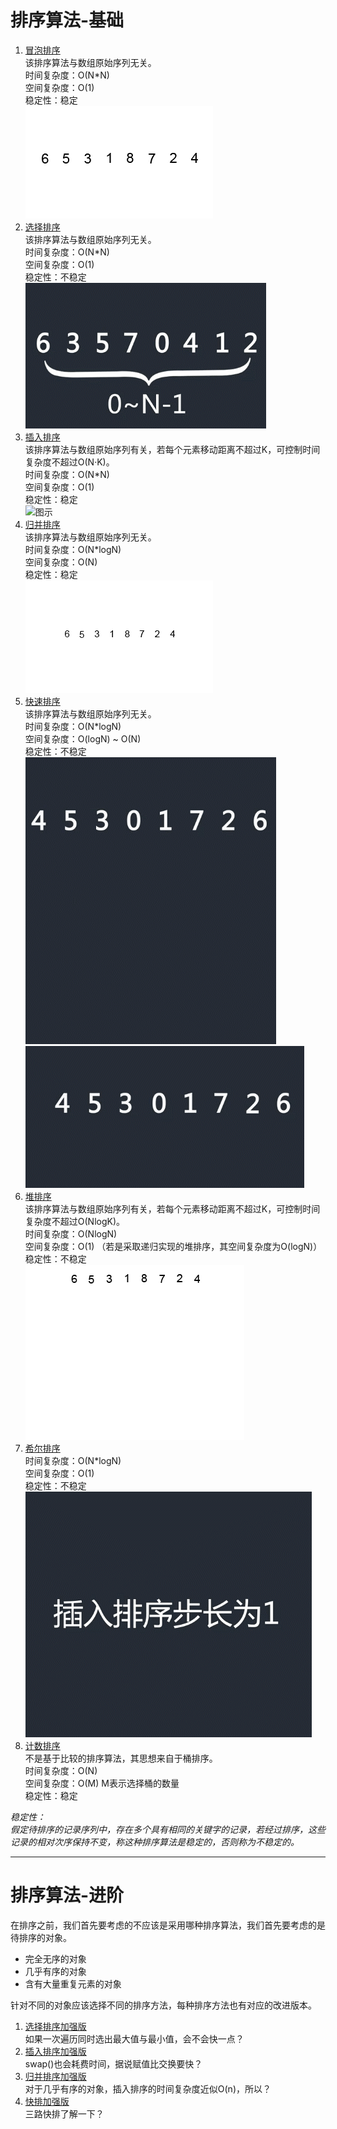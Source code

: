 # 排序算法-基础 

1. [冒泡排序](https://github.com/Jianfu-She/LeetCode/blob/master/sort/BubbleSort.java) <br/>
  该排序算法与数组原始序列无关。<br/>
  时间复杂度：O(N*N) <br/>
  空间复杂度：O(1) <br/>
  稳定性：稳定 <br/>
  ![图示](https://github.com/Jianfu-She/LeetCode/blob/master/sort/pic/BubbleSort.gif) <br/>
2. [选择排序](https://github.com/Jianfu-She/LeetCode/tree/master/sort/SelectionSort.java) <br/>
  该排序算法与数组原始序列无关。<br/>
  时间复杂度：O(N*N) <br/>
  空间复杂度：O(1) <br/>
  稳定性：不稳定 <br/>
  ![图示](https://github.com/Jianfu-She/LeetCode/blob/master/sort/pic/SelectionSort.gif) <br/>
3. [插入排序](https://github.com/Jianfu-She/LeetCode/tree/master/sort/InsertionSort.java) <br/>
  该排序算法与数组原始序列有关，若每个元素移动距离不超过K，可控制时间复杂度不超过O(N·K)。<br/>
  时间复杂度：O(N*N) <br/>
  空间复杂度：O(1) <br/>
  稳定性：稳定 <br/>
  ![图示](https://github.com/Jianfu-She/LeetCode/blob/master/sort/pic/InsertSort.gif) <br/>
4. [归并排序](https://github.com/Jianfu-She/LeetCode/tree/master/sort/MergeSort.java) <br/>
  该排序算法与数组原始序列无关。<br/>
  时间复杂度：O(N*logN) <br/>
  空间复杂度：O(N) <br/>
  稳定性：稳定 <br/>
  ![图示](https://github.com/Jianfu-She/LeetCode/blob/master/sort/pic/MergeSort.gif) <br/>
5. [快速排序](https://github.com/Jianfu-She/LeetCode/tree/master/sort/QuickSort.java) <br/>
  该排序算法与数组原始序列无关。<br/>
  时间复杂度：O(N*logN) <br/>
  空间复杂度：O(logN) ~ O(N) <br/>
  稳定性：不稳定 <br/>
  ![图示1](https://github.com/Jianfu-She/LeetCode/blob/master/sort/pic/QuickSort1.gif) <br/>
  ![图示2](https://github.com/Jianfu-She/LeetCode/blob/master/sort/pic/QuickSort2.gif) <br/>
6. [堆排序](https://github.com/Jianfu-She/LeetCode/tree/master/sort/HeapSort.java) <br/>
  该排序算法与数组原始序列有关，若每个元素移动距离不超过K，可控制时间复杂度不超过O(NlogK)。<br/>
  时间复杂度：O(NlogN) <br/>
  空间复杂度：O(1) （若是采取递归实现的堆排序，其空间复杂度为O(logN)）<br/>
  稳定性：不稳定 <br/>
  ![图示](https://github.com/Jianfu-She/LeetCode/blob/master/sort/pic/HeapSort.gif) <br/>
7. [希尔排序](https://github.com/Jianfu-She/LeetCode/tree/master/sort/ShellSort.java) <br/>
  时间复杂度：O(N*logN) <br/>
  空间复杂度：O(1) <br/>
  稳定性：不稳定 <br/>
  ![图示](https://github.com/Jianfu-She/LeetCode/blob/master/sort/pic/ShellSort.gif) <br/>
8. [计数排序](https://github.com/Jianfu-She/LeetCode/tree/master/sort/CountSort.java) <br/>
  不是基于比较的排序算法，其思想来自于桶排序。 <br/>
  时间复杂度：O(N) <br/>
  空间复杂度：O(M) M表示选择桶的数量 <br/>
  稳定性：稳定 <br/>

*稳定性：*<br/>
*假定待排序的记录序列中，存在多个具有相同的关键字的记录，若经过排序，这些记录的相对次序保持不变，称这种排序算法是稳定的，否则称为不稳定的。* <br/>

- - -

# 排序算法-进阶

在排序之前，我们首先要考虑的不应该是采用哪种排序算法，我们首先要考虑的是待排序的对象。<br/>
- 完全无序的对象 <br/>
- 几乎有序的对象 <br/>
- 含有大量重复元素的对象 <br/>

针对不同的对象应该选择不同的排序方法，每种排序方法也有对应的改进版本。 <br/>

1. [选择排序加强版](https://github.com/Jianfu-She/LeetCode/tree/master/sort/SelectionSortPlus.java) <br/>
  如果一次遍历同时选出最大值与最小值，会不会快一点？ <br/>
2. [插入排序加强版](https://github.com/Jianfu-She/LeetCode/tree/master/sort/InsertionSortPlus.java) <br/>
  swap()也会耗费时间，据说赋值比交换要快？ <br/>
3. [归并排序加强版](https://github.com/Jianfu-She/LeetCode/tree/master/sort/MergeSortPlus.java) <br/>
  对于几乎有序的对象，插入排序的时间复杂度近似O(n)，所以？
4. [快排加强版](https://github.com/Jianfu-She/LeetCode/tree/master/sort/QuickSortPlus.java) <br/>
  三路快排了解一下？ <br/>

